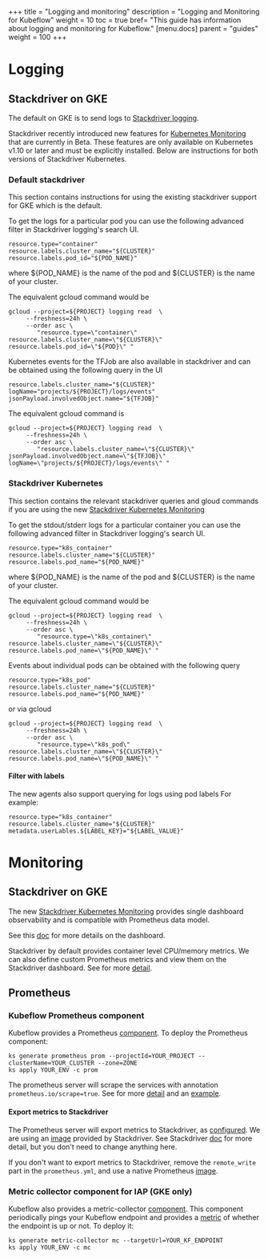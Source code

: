 +++
title = "Logging and monitoring"
description = "Logging and Monitoring for Kubeflow"
weight = 10
toc = true
bref= "This guide has information about logging and monitoring for Kubeflow."
[menu.docs]
  parent = "guides"
  weight = 100
+++

# Logging

## Stackdriver on GKE

The default on GKE is to send logs to
[Stackdriver logging](https://cloud.google.com/logging/docs/).

Stackdriver recently introduced new features for [Kubernetes Monitoring](https://cloud.google.com/monitoring/kubernetes-engine/migration) that are currently
in Beta. These features are only available on Kubernetes v1.10 or later and must
be explicitly installed. Below are instructions for both versions of Stackdriver Kubernetes.

### Default stackdriver

This section contains instructions for using the existing stackdriver support
for GKE which is the default.

To get the logs for a particular pod you can use the following
advanced filter in Stackdriver logging's search UI.

```
resource.type="container"
resource.labels.cluster_name="${CLUSTER}"
resource.labels.pod_id="${POD_NAME}"
```

where ${POD_NAME} is the name of the pod and ${CLUSTER} is the name of your cluster.

The equivalent gcloud command would be

```
gcloud --project=${PROJECT} logging read  \
     --freshness=24h \
     --order asc \
        "resource.type=\"container\" resource.labels.cluster_name=\"${CLUSTER}\" resource.labels.pod_id=\"${POD}\" "
```


Kubernetes events for the TFJob are also available in stackdriver and can
be obtained using the following query in the UI

```
resource.labels.cluster_name="${CLUSTER}"
logName="projects/${PROJECT}/logs/events" 
jsonPayload.involvedObject.name="${TFJOB}"
```

The equivalent gcloud command is

```
gcloud --project=${PROJECT} logging read  \
     --freshness=24h \
     --order asc \
        "resource.labels.cluster_name=\"${CLUSTER}\" jsonPayload.involvedObject.name=\"${TFJOB}\" logName=\"projects/${PROJECT}/logs/events\" "
```

### Stackdriver Kubernetes 

This section contains the relevant stackdriver queries and gloud commands
if you are using the new [Stackdriver Kubernetes Monitoring](https://cloud.google.com/monitoring/kubernetes-engine)

To get the stdout/stderr logs for a particular container you can use the following
advanced filter in Stackdriver logging's search UI.

```
resource.type="k8s_container"
resource.labels.cluster_name="${CLUSTER}"
resource.labels.pod_name="${POD_NAME}"
```

where ${POD_NAME} is the name of the pod and ${CLUSTER} is the name of your cluster.

The equivalent gcloud command would be

```
gcloud --project=${PROJECT} logging read  \
     --freshness=24h \
     --order asc \
        "resource.type=\"k8s_container\" resource.labels.cluster_name=\"${CLUSTER}\" resource.labels.pod_name=\"${POD_NAME}\" "
```

Events about individual pods can be obtained with the following query

```
resource.type="k8s_pod"
resource.labels.cluster_name="${CLUSTER}"
resource.labels.pod_name="${POD_NAME}"
```

or via gcloud

```
gcloud --project=${PROJECT} logging read  \
     --freshness=24h \
     --order asc \
        "resource.type=\"k8s_pod\" resource.labels.cluster_name=\"${CLUSTER}\" resource.labels.pod_name=\"${POD_NAME}\" "
```

#### Filter with labels

The new agents also support querying for logs using pod labels
For example:

```
resource.type="k8s_container"
resource.labels.cluster_name="${CLUSTER}"
metadata.userLables.${LABEL_KEY}="${LABEL_VALUE}"
```

# Monitoring

## Stackdriver on GKE
The new [Stackdriver Kubernetes Monitoring](https://cloud.google.com/monitoring/kubernetes-engine)
provides single dashboard observability and is compatible with Prometheus data model.

See this [doc](https://cloud.google.com/monitoring/kubernetes-engine/observing) for more
details on the dashboard.

Stackdriver by default provides container level CPU/memory metrics.
We can also define custom Prometheus metrics and view them on the Stackdriver dashboard.
See for more [detail](https://cloud.google.com/monitoring/kubernetes-engine/prometheus).

## Prometheus

### Kubeflow Prometheus component
Kubeflow provides a Prometheus [component](https://github.com/kubeflow/kubeflow/blob/master/kubeflow/core/prometheus.libsonnet).
To deploy the Prometheus component:

```
ks generate prometheus prom --projectId=YOUR_PROJECT --clusterName=YOUR_CLUSTER --zone=ZONE
ks apply YOUR_ENV -c prom
```

The prometheus server will scrape the services with annotation `prometheus.io/scrape=true`.
See for more [detail](https://github.com/kubeflow/kubeflow/blob/master/kubeflow/core/prometheus.yml#L75) 
and an [example](https://github.com/kubeflow/kubeflow/blob/master/kubeflow/core/metric-collector.libsonnet#L83).

#### Export metrics to Stackdriver
The Prometheus server will export metrics to Stackdriver, as
[configured](https://github.com/kubeflow/kubeflow/blob/master/kubeflow/core/prometheus.yml#L127).
We are using an [image](https://github.com/kubeflow/kubeflow/blob/master/kubeflow/core/prometheus.libsonnet#L170)
provided by Stackdriver. See Stackdriver [doc](https://cloud.google.com/monitoring/kubernetes-engine/prometheus)
for more detail, but you don't need to change anything here.

If you don't want to export metrics to Stackdriver, remove the `remote_write` part in the `prometheus.yml`,
and use a native Prometheus [image](https://hub.docker.com/r/prom/prometheus/tags/).

### Metric collector component for IAP (GKE only)
Kubeflow also provides a metric-collector [component](https://github.com/kubeflow/kubeflow/tree/master/metric-collector).
This component periodically pings your Kubeflow endpoint and provides a
[metric](https://github.com/kubeflow/kubeflow/blob/master/metric-collector/service-readiness/kubeflow-readiness.py#L21) 
of whether the endpoint is up or not. To deploy it:

```
ks generate metric-collector mc --targetUrl=YOUR_KF_ENDPOINT
ks apply YOUR_ENV -c mc
```
